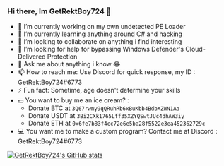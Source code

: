 ### Hi there, Im GetRektBoy724 👋

- 🔭 I’m currently working on my own undetected PE Loader
- 🌱 I’m currently learning anything around C# and hacking
- 👯 I’m looking to collaborate on anything i find interesting
- 🤔 I’m looking for help for bypassing Windows Defender's Cloud-Delivered Protection
- 💬 Ask me about anything i know 😂
- 📫 How to reach me: Use Discord for quick response, my ID : GetRektBoy724#6773
- ⚡ Fun fact: Sometime, age doesn't determine your skills
- 💵 You want to buy me an ice cream? : 
     - Donate BTC at `3Q67rwmy9qQRuhRb6xBuKbb4BdbXZWN1Aa`
     - Donate USDT at `3Bi2CXk1765Lff35XZYQSwtJUc4dhAW3iy`
     - Donate ETH at `0x6fe7b83f4cc72e6e5ba28f5522e3ea452362729c`
- 💻 You want me to make a custom program? Contact me at Discord : GetRektBoy724#6773

[![GetRektBoy724's GitHub stats](https://github-readme-stats.vercel.app/api?username=GetRektBoy724&theme=tokyonight)](https://github.com/anuraghazra/github-readme-stats)

